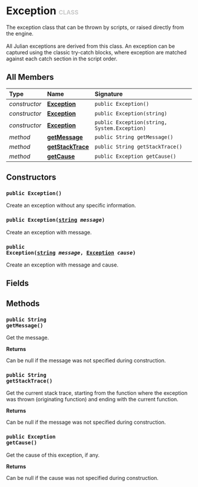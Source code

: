 # Exception <font color="#C8C8C8" size="3">CLASS</font>

The exception class that can be thrown by scripts, or raised directly from the engine.<br><br>All Julian exceptions are derived from this class. An exception can be captured using the classic try-catch blocks, where exception are matched against each catch section in the script order.

## All Members
|**Type**|**Name**|**Signature**
|:-------|:-------|:------------
|*constructor*|<a href="#c-Exception-void"><b>Exception</b></a>|`public Exception()`
|*constructor*|<a href="#c-Exception-string"><b>Exception</b></a>|`public Exception(string)`
|*constructor*|<a href="#c-Exception-string-Exception"><b>Exception</b></a>|`public Exception(string, System.Exception)`
|*method*|<a href="#m-getMessage-void"><b>getMessage</b></a>|`public String getMessage()`
|*method*|<a href="#m-getStackTrace-void"><b>getStackTrace</b></a>|`public String getStackTrace()`
|*method*|<a href="#m-getCause-void"><b>getCause</b></a>|`public Exception getCause()`

## Constructors
<a name="c-Exception-void"></a>
### <code>public Exception()</code>
Create an exception without any specific information.<a name="c-Exception-string"></a>
### <code>public Exception([string](../../String) *message*)</code>
Create an exception with message.<a name="c-Exception-string-Exception"></a>
### <code>public Exception([string](../../String) *message*, [Exception](../System/Exception) *cause*)</code>
Create an exception with message and cause.
## Fields

## Methods
<a name="m-getMessage-void"></a>
### <code>public String getMessage()</code>
Get the message.

**Returns**

<a name="m-getMessage-void-r"></a>Can be null if the message was not specified during construction.

<a name="m-getStackTrace-void"></a>
### <code>public String getStackTrace()</code>
Get the current stack trace, starting from the function where the exception was thrown (originating function) and ending with the current function.

**Returns**

<a name="m-getStackTrace-void-r"></a>Can be null if the message was not specified during construction.

<a name="m-getCause-void"></a>
### <code>public Exception getCause()</code>
Get the cause of this exception, if any.

**Returns**

<a name="m-getCause-void-r"></a>Can be null if the cause was not specified during construction.

